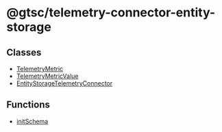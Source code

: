 # @gtsc/telemetry-connector-entity-storage

## Classes

- [TelemetryMetric](classes/TelemetryMetric.md)
- [TelemetryMetricValue](classes/TelemetryMetricValue.md)
- [EntityStorageTelemetryConnector](classes/EntityStorageTelemetryConnector.md)

## Functions

- [initSchema](functions/initSchema.md)
